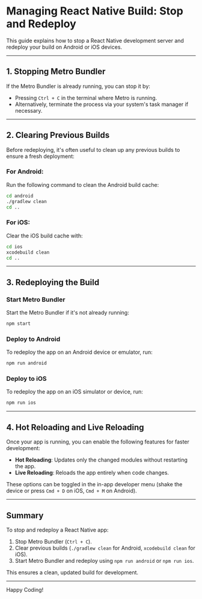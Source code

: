 
# Managing React Native Build: Stop and Redeploy

This guide explains how to stop a React Native development server and redeploy your build on Android or iOS devices.

---

## 1. **Stopping Metro Bundler**

If the Metro Bundler is already running, you can stop it by:

- Pressing `Ctrl + C` in the terminal where Metro is running.
- Alternatively, terminate the process via your system's task manager if necessary.

---

## 2. **Clearing Previous Builds**

Before redeploying, it's often useful to clean up any previous builds to ensure a fresh deployment:

### For Android:
Run the following command to clean the Android build cache:
```bash
cd android
./gradlew clean
cd ..
```

### For iOS:
Clear the iOS build cache with:
```bash
cd ios
xcodebuild clean
cd ..
```

---

## 3. **Redeploying the Build**

### **Start Metro Bundler**
Start the Metro Bundler if it's not already running:
```bash
npm start
```

### **Deploy to Android**
To redeploy the app on an Android device or emulator, run:
```bash
npm run android
```

### **Deploy to iOS**
To redeploy the app on an iOS simulator or device, run:
```bash
npm run ios
```

---

## 4. **Hot Reloading and Live Reloading**

Once your app is running, you can enable the following features for faster development:
- **Hot Reloading**: Updates only the changed modules without restarting the app.
- **Live Reloading**: Reloads the app entirely when code changes.

These options can be toggled in the in-app developer menu (shake the device or press `Cmd + D` on iOS, `Cmd + M` on Android).

---

## Summary

To stop and redeploy a React Native app:
1. Stop Metro Bundler (`Ctrl + C`).
2. Clear previous builds (`./gradlew clean` for Android, `xcodebuild clean` for iOS).
3. Start Metro Bundler and redeploy using `npm run android` or `npm run ios`.

This ensures a clean, updated build for development.

---

Happy Coding!
